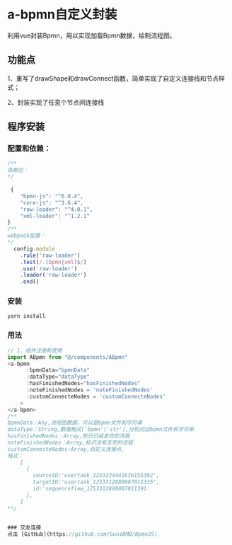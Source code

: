 # a-bpmn自定义封装

利用vue封装Bpmn，用以实现加载Bpmn数据，绘制流程图。

## 功能点

 1、重写了drawShape和drawConnect函数，简单实现了自定义连接线和节点样式；

 2、封装实现了任意个节点间连接线


## 程序安装
### 配置和依赖：
``` javascript
/**
依赖包：
*/

 {
    "bpmn-js": "^6.0.4",
    "core-js": "^3.6.4",
    "raw-loader": "^4.0.1",
    "xml-loader": "^1.2.1"
}
/**
webpack配置：
*/
  config.module
    .rule('raw-loader')
    .test(/.(bpmn|xml)$/)
    .use('raw-loader')
    .loader('raw-loader')
    .end()
```
### 安装
```
yarn install
```

### 用法
``` javascript
// 1、组件注册和使用
import ABpmn from "@/components/ABpmn"
<a-bpmn
      :bpmnData="bpmnData"
      :dataType="dataType"
      :hasFinishedNodes="hasFinishedNodes"
      :noteFinishedNodes = 'noteFinishedNodes'
      :customConnecteNodes = 'customConnecteNodes'
    >
</a-bpmn>
/**
bpmnData：Any,流程图数据，可以是bpmn文件和字符串
dataType：String,数据格式('bpmn'|'str'),分别对应bpmn文件和字符串
hasFinishedNodes：Array,标识已经走完的流程 
noteFinishedNodes：Array,标识没有走完的流程
customConnecteNodes:Array,自定义连接点,
格式：
    [
      {
        sourceID:'usertask_1253234441636155392',
        targetID:'usertask_1253312880087011335',
        id:'sequenceflow_1253312880087011391'
      },
    ]
**/


### 交友连接
点击 [GitHub](https://github.com/GuniBMB/BpmnJS).
